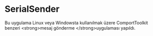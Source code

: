 # SerialSender
Bu uygulama  Linux veya Windowsta kullanılmak üzere ComportToolkit benzeri &lt;strong>mesaj gönderme &lt;/strong>uygulaması yapıldı.

